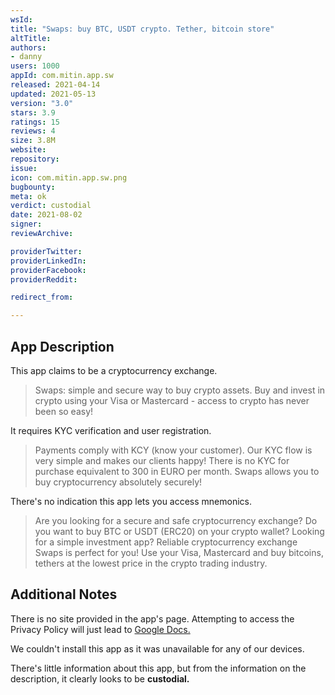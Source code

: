 ```yaml
---
wsId: 
title: "Swaps: buy BTC, USDT crypto. Tether, bitcoin store"
altTitle: 
authors:
- danny
users: 1000
appId: com.mitin.app.sw
released: 2021-04-14
updated: 2021-05-13
version: "3.0"
stars: 3.9
ratings: 15
reviews: 4
size: 3.8M
website: 
repository: 
issue: 
icon: com.mitin.app.sw.png
bugbounty: 
meta: ok
verdict: custodial
date: 2021-08-02
signer: 
reviewArchive:

providerTwitter: 
providerLinkedIn: 
providerFacebook: 
providerReddit: 

redirect_from:

---
```


## App Description

This app claims to be a cryptocurrency exchange.

> Swaps: simple and secure way to buy crypto assets. Buy and invest in crypto using your Visa or Mastercard - access to crypto has never been so easy!

It requires KYC verification and user registration.

> Payments comply with KCY (know your customer). Our KYC flow is very simple and makes our clients happy! There is no KYC for purchase equivalent to 300 in EURO per month. Swaps allows you to buy cryptocurrency absolutely securely!

There's no indication this app lets you access mnemonics.

> Are you looking for a secure and safe cryptocurrency exchange? Do you want to buy BTC or USDT (ERC20) on your crypto wallet? Looking for a simple investment app? Reliable cryptocurrency exchange Swaps is perfect for you! Use your Visa, Mastercard and buy bitcoins, tethers at the lowest price in the crypto trading industry.

## Additional Notes

There is no site provided in the app's page. Attempting to access the Privacy Policy will just lead to [Google Docs.](https://docs.google.com/document/d/17BZh049r3p-byYTLcWRNzhzmeDfhQj8UUbbr1xZctBA/edit)

We couldn't install this app as it was unavailable for any of our devices.

There's little information about this app, but from the information on the description, it clearly looks to be **custodial.**